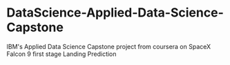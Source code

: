 # DataScience-Applied-Data-Science-Capstone
IBM's Applied Data Science Capstone project from coursera on SpaceX Falcon 9 first stage Landing Prediction
